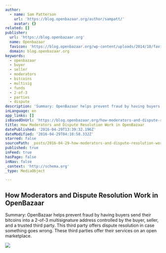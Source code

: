 ```yaml
---
author:
  - name: Sam Patterson
    url: 'https://blog.openbazaar.org/author/sampatt/'
    avatar: {}
related: []
publisher:
  url: 'https://blog.openbazaar.org'
  name: Openbazaar
  favicon: 'https://blog.openbazaar.org/wp-content/uploads/2014/10/favicon.png'
  domain: blog.openbazaar.org
keywords:
  - openbazaar
  - buyer
  - seller
  - moderators
  - bitcoins
  - multisig
  - funds
  - 2-of-3
  - parties
  - dispute
description: 'Summary: OpenBazaar helps prevent fraud by having buyers send their bitcoins into a 2-of-3 multisignature address controlled by the buyer, seller, and a trusted third party. This third party offers dispute resolution in case something goes wrong. These third parties offer their services on an open marketplace.'
inLanguage: en
app_links: []
isBasedOnUrl: 'https://blog.openbazaar.org/how-moderators-and-dispute-resolution-work-in-openbazaar/'
title: How Moderators and Dispute Resolution Work in OpenBazaar
datePublished: '2016-04-29T13:39:32.196Z'
dateModified: '2016-04-29T04:18:58.332Z'
starred: false
sourcePath: _posts/2016-04-29-how-moderators-and-dispute-resolution-work-in-openbazaar.md
published: true
inFeed: true
hasPage: false
inNav: false
_context: 'http://schema.org'
_type: MediaObject

---
```

<article style=""><h1>How Moderators and Dispute Resolution Work in OpenBazaar</h1><p>Summary: OpenBazaar helps prevent fraud by having buyers send their bitcoins into a 2-of-3 multisignature address controlled by the buyer, seller, and a trusted third party. This third party offers dispute resolution in case something goes wrong. These third parties offer their services on an open marketplace.</p><img src="https://blog.openbazaar.org/wp-content/uploads/2014/10/logo21.png" /></article>